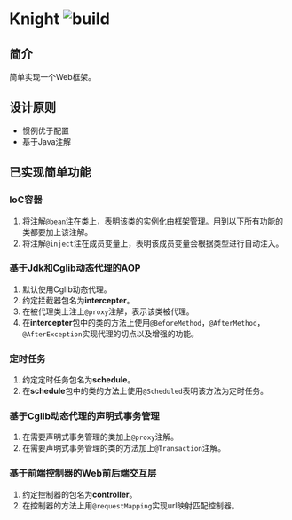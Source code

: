 # Knight ![build](https://travis-ci.org/shildondu/knight.svg?branch=master)

## 简介
简单实现一个Web框架。

## 设计原则
* 惯例优于配置
* 基于Java注解

## 已实现简单功能
### IoC容器
1. 将注解`@bean`注在类上，表明该类的实例化由框架管理。用到以下所有功能的类都要加上该注解。
2. 将注解`@inject`注在成员变量上，表明该成员变量会根据类型进行自动注入。

### 基于Jdk和Cglib动态代理的AOP
1. 默认使用Cglib动态代理。
2. 约定拦截器包名为**intercepter**。
3. 在被代理类上注上`@proxy`注解，表示该类被代理。
4. 在**intercepter**包中的类的方法上使用`@BeforeMethod`，`@AfterMethod`，`@AfterException`实现代理的切点以及增强的功能。

### 定时任务
1. 约定定时任务包名为**schedule**。
2. 在**schedule**包中的类的方法上使用`@Scheduled`表明该方法为定时任务。

### 基于Cglib动态代理的声明式事务管理
1. 在需要声明式事务管理的类加上`@proxy`注解。
2. 在需要声明式事务管理的类的方法加上`@Transaction`注解。

### 基于前端控制器的Web前后端交互层
1. 约定控制器的包名为**controller**。
2. 在控制器的方法上用`@requestMapping`实现url映射匹配控制器。
